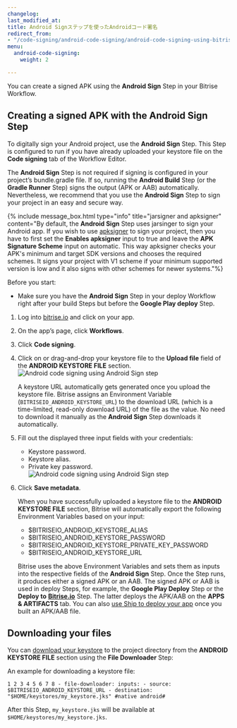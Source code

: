 ```yaml
---
changelog: 
last_modified_at: 
title: Android Signステップを使ったAndroidコード署名
redirect_from:
- "/code-signing/android-code-signing/android-code-signing-using-bitrise-sign-APK-step/"
menu:
  android-code-signing:
    weight: 2

---
```

You can create a signed APK using the **Android Sign** Step in your Bitrise Workflow.

## Creating a signed APK with the Android Sign Step

To digitally sign your Android project, use the **Android Sign** Step. This Step is configured to run if you have already uploaded your keystore file on the **Code signing** tab of the Workflow Editor.

The **Android Sign** Step is not required if signing is configured in your project’s bundle.gradle file. If so, running the **Android Build** Step (or the **Gradle Runner** Step) signs the output (APK or AAB) automatically. Nevertheless, we recommend that you use the **Android Sign** Step to sign your project in an easy and secure way.

{% include message_box.html type="info" title="jarsigner and apksigner" content="By default, the **Android Sign** Step uses jarsinger to sign your Android app. If you wish to use [apksigner](https://developer.android.com/studio/command-line/apksigner) to sign your project, then you have to first set the **Enables apksigner** input to true and leave the **APK Signature Scheme** input on automatic. This way apksigner checks your APK's minimum and target SDK versions and chooses the required schemes. It signs your project with V1 scheme if your minimum supported version is low and it also signs with other schemes for newer systems."%}

Before you start:

* Make sure you have the **Android Sign** Step in your deploy Workflow right after your build Steps but before the **Google Play deploy** Step.

1. Log into [bitrise.io](https://www.bitrise.io/) and click on your app.
2. On the app’s page, click **Workflows**.
3. Click **Code signing**.
4. Click on or drag-and-drop your keystore file to the **Upload file** field of the **ANDROID KEYSTORE FILE** section.![Android code signing using Android Sign step](https://devcenter.bitrise.io/img/android-code-signing/upload-file.png)

   A keystore URL automatically gets generated once you upload the keystore file. Bitrise assigns an Environment Variable (`BITRISEIO_ANDROID_KEYSTORE_URL`) to the download URL (which is a time-limited, read-only download URL) of the file as the value. No need to download it manually as the **Android Sign** Step downloads it automatically.
5. Fill out the displayed three input fields with your credentials:
   * Keystore password.
   * Keystore alias.
   * Private key password.![Android code signing using Android Sign step](https://devcenter.bitrise.io/img/android-keystore-file.png)
6. Click **Save metadata**.

   When you have successfully uploaded a keystore file to the **ANDROID KEYSTORE FILE** section, Bitrise will automatically export the following Environment Variables based on your input:
   * $BITRISEIO_ANDROID_KEYSTORE_ALIAS
   * $BITRISEIO_ANDROID_KEYSTORE_PASSWORD
   * $BITRISEIO_ANDROID_KEYSTORE_PRIVATE_KEY_PASSWORD
   * $BITRISEIO_ANDROID_KEYSTORE_URL

   Bitrise uses the above Environment Variables and sets them as inputs into the respective fields of the **Android Sign** Step. Once the Step runs, it produces either a signed APK or an AAB. The signed APK or AAB is used in deploy Steps, for example, the **Google Play Deploy** Step or the **Deploy to** [**Bitrise.io**](http://bitrise.io/ "http://Bitrise.io") Step. The latter deploys the APK/AAB on the **APPS & ARTIFACTS** tab. You can also [use Ship to deploy your app](https://devcenter.bitrise.io/deploy/ship/) once you built an APK/AAB file.

## Downloading your files

You can [download your keystore](https://devcenter.bitrise.io/code-signing/android-code-signing/downloading-a-keystore-file/) to the project directory from the **ANDROID KEYSTORE FILE** section using the **File Downloader** Step:

An example for downloading a keystore file:

`1 2 3 4 5 6 7 8 - file-downloader: inputs: - source: $BITRISEIO_ANDROID_KEYSTORE_URL - destination: "$HOME/keystores/my_keystore.jks" #native android#`

After this Step, `my_keystore.jks` will be available at `$HOME/keystores/my_keystore.jks`.